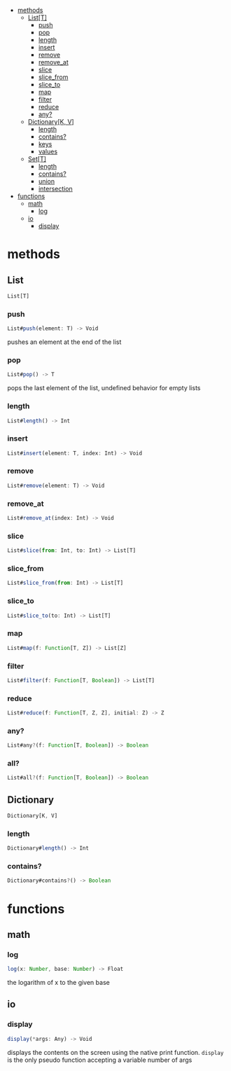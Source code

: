 - [methods](#methods)
  - [List[T]](#list)
    - [push](#push)
    - [pop](#pop)
    - [length](#length)
    - [insert](#insert)
    - [remove](#remove)
    - [remove_at](#remove_at)
    - [slice](#slice)
    - [slice_from](#slice_from)
    - [slice_to](#slice_to)
    - [map](#map)
    - [filter](#filter)
    - [reduce](#reduce)
    - [any?](#any?)
  - [Dictionary[K, V]](#dictionary)
  	- [length](#length)
    - [contains?](#contains?)
    - [keys](#keys)
    - [values](#values)
  - [Set[T]](#set)
    - [length](#length)
    - [contains?](#contains?)
    - [union](#union)
    - [intersection](#intersection)
- [functions](#functions)
  - [math](#math)
    - [log](#log)
  - [io](#io)
    - [display](#display)

# methods

## List

```javascript
List[T]
```

### push

```javascript
List#push(element: T) -> Void
```

pushes an element at the end of the list

### pop

```javascript
List#pop() -> T
```

pops the last element of the list, undefined behavior for empty lists

### length

```javascript
List#length() -> Int
```

### insert

```javascript
List#insert(element: T, index: Int) -> Void
```

### remove

```javascript
List#remove(element: T) -> Void
```

### remove_at

```javascript
List#remove_at(index: Int) -> Void
```

### slice

```javascript
List#slice(from: Int, to: Int) -> List[T]
```

### slice_from

```javascript
List#slice_from(from: Int) -> List[T]
```

### slice_to

```javascript
List#slice_to(to: Int) -> List[T]
```

### map

```javascript
List#map(f: Function[T, Z]) -> List[Z]
```

### filter

```javascript
List#filter(f: Function[T, Boolean]) -> List[T]
```

### reduce

```javascript
List#reduce(f: Function[T, Z, Z], initial: Z) -> Z
```

### any?

```javascript
List#any?(f: Function[T, Boolean]) -> Boolean
```

### all?

```javascript
List#all?(f: Function[T, Boolean]) -> Boolean
```


## Dictionary

```javascript
Dictionary[K, V]
```

### length

```javascript
Dictionary#length() -> Int
```
### contains?

```javascript
Dictionary#contains?() -> Boolean
```

# functions

## math

### log

```javascript
log(x: Number, base: Number) -> Float
```

the logarithm of x to the given base

## io

### display

```javascript
display(*args: Any) -> Void
```

displays the contents on the screen using the native print function. `display` is the only pseudo
function accepting a variable number of args



